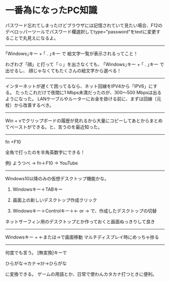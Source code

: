 
# 一番為になったPC知識

パスワード忘れてしまったけどブラウザには記憶されていて見たい場合、F12のデベロッパーツールでパスワード欄選択してtype="password"をtextに変更することで丸見えになるよ。

---

｢Windows｣キー + ｢ . ｣キー で
絵文字一覧が表示されるってこと！

わざわざ「顔」と打って「☺」を出さなくても、
｢Windows｣キー + ｢ . ｣キー で出せるし、
顔じゃなくてもたくさんの絵文字から選べる！

---

インターネットが遅くて困ってるなら、ネット回線をIPV4から「IPV6」にする。
たったこれだけで夜間に1 Mbps未満だったのが、300～500 Mbpsは出るようになった。
LANケーブルやルーターにお金を掛ける前に、まずは回線（元栓）から改善するべき。

---

Win + vでクリップボードの履歴が見れるから大量にコピーしてあとからまとめてペーストができる。と、言うのを最近知った。

---

fn +F10 

全角で打ったのを半角英数字にできる！

例)
ようつべ → fn＋F10 → YouTube

---

Windows10以降のみの仮想デスクトップ機能かな。

1. Windowsキー＋TABキー

2. 画面上の新しいデスクトップ作成クリック

3. Windowsキー＋Controlキー＋← or →
で、作成したデスクトップの切替

ネットサーフィン用のデスクトップとか作っておくと画面ぬっきりして良き

---

Windowsキー + ←または→で画面移動
マルチディスプレイ時にめっちゃ捗る

---

何度でも言う。
[無変換]キーで

ひらがな→カナ→ｶﾅ→ひらがな

に変換できる。
ゲームの用語とか、日常で使わんカタカナ打つときに便利。

